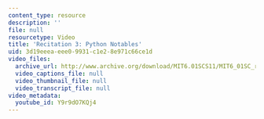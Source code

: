 ```yaml
---
content_type: resource
description: ''
file: null
resourcetype: Video
title: 'Recitation 3: Python Notables'
uid: 3d19eeea-eee0-9931-c1e2-8e971c66ce1d
video_files:
  archive_url: http://www.archive.org/download/MIT6.01SCS11/MIT6_01SC_rec3_300k.mp4
  video_captions_file: null
  video_thumbnail_file: null
  video_transcript_file: null
video_metadata:
  youtube_id: Y9r9dO7KQj4
---
```

